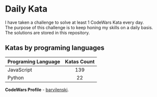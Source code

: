 # Daily Kata

I have taken a challenge to solve at least 1 CodeWars Kata every day.  
The purpose of this challenge is to keep honing my skills on a daily basis.  
The solutions are stored in this repository.

## Katas by programing languages

| Programing Language | Katas Count |
| ------------------- | :---------: |
| JavaScript          |         139 |
| Python              |          22 |


**CodeWars Profile** - [barvilenski](https://www.codewars.com/users/vbarv24).
